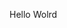 Hello Wolrd





























































































































































































































































































































































































































































































































































































































































































































































































































































































































































































































































































































































































































































































































































































































































































































































































































































































































































































































































































































































































































































































































































































































































































































































































































































































































































































































































































































































































































































































































